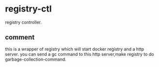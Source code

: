 # registry-ctl
registry controller. 

## comment
this is a wrapper of registry which will start docker registry and a http server.
you can send a gc command to this http server,make registry to do garbage-collection-command.
